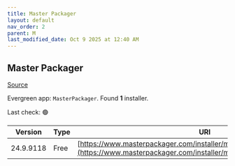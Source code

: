 ```yaml
---
title: Master Packager
layout: default
nav_order: 2
parent: M
last_modified_date: Oct 9 2025 at 12:40 AM
---
```


## Master Packager

[Source](https://www.masterpackager.com/)

Evergreen app: `MasterPackager`. Found **1** installer.

Last check: 🟢

| Version   | Type | URI                                                                                                                                            |
| --------- | ---- | ---------------------------------------------------------------------------------------------------------------------------------------------- |
| 24.9.9118 | Free | [https://www.masterpackager.com/installer/masterpackager_24.9.9118.msi](https://www.masterpackager.com/installer/masterpackager_24.9.9118.msi) |

